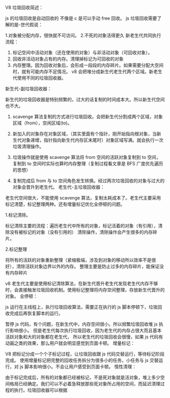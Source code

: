 <!--
 * @Author: Shu Binqi
 * @Date: 2023-02-24 21:46:27
 * @LastEditors: Shu Binqi
 * @LastEditTime: 2023-02-27 22:43:06
 * @Description: V8 垃圾回收机制
 * @Version: 1.0.0
 * @FilePath: \interviewQuestions\Chinese\V8垃圾回收机制.md
-->

V8 垃圾回收简述：

js 的垃圾回收是自动回收的 不像是 c 是可以手动 free 回收。
js 垃圾回收需要了解的是-世代假说：

1.对象被分配内存，很快就不可访问。 2.不死的对象活得更久
新老生代共同执行流程：

1. 标记空间中活动对象（还在使用的对象）与非活动对象（可回收对象）。
2. 回收非活动对象占有的内存。清理掉标记为可回收的对象
3. 内存整理。因为回收对象后，会形成一段段的内存碎片。如果需要分配大空间时，就有可能内存不足情况。
   v8 会把堆分成新生代老生代两个区域。新老生代使用不同的垃圾回收器。

新生代-副垃圾回收器：

新生代的垃圾回收器是特别频繁的，过大的话复制的时间成本大。所以新生代空间也不大。

1. scavenge 算法复制的方式进行垃圾回收。会把新生代分割成两个区域，对象区域（from），空闲区域(to)。

2. 新加入的对象存在对象区域，（其实里面有个指针，刚开始指向根对象，当新生代对象递增，指针指向新生代内存区末尾时）对象区域写满。就会执行一次垃圾清理操作。

3. 垃圾操作就是使用 scavenge 算法将 from 空间的活跃对象复制到 to 空间，复制到 to 空间时实际也算时内存整理（复制过程看文章是 BFS 广度优先遍历的思想）

4. 复制完成后 from 与 to 空间角色发生转换。经过两次垃圾回收的对象与过大的对象会晋升到老生代。
   老生代-主垃圾回收器：

老生代空间很大，不能使用 scavenge 算法，复制太耗成本了。老生代主要采用标记清楚，标记整理两种。还有增量标记优化全停顿的问题。

1.标记清除。

标记清除主要的流程：遍历老生代中所有的对象，标记活着的对象（有引用），清除没有被标记的对象（没有引用的）
清除操作，清除操作会产生很多的内存碎片。

2.标记整理

将所有的活跃的对象重新整理（紧缩极端，涉及到对象的移动所以效率不是很好），清除活跃对象边界以外的内存。
整理主要是防止过多的内存碎片，能保证没有内存碎片

v8 老生代主要是使用标记清除算法，在新生代晋升老生代发现老生代内存不够时，会直接触发垃圾回收机制。使用标记整理将内存空间整理，存放新生代晋升的对象。
全停顿：

js 运行在主线程上，执行垃圾回收算法，需要正在执行的 js 脚本停顿下，垃圾回收完成后再恢复脚本的运行。

暂停 js 代码，有个问题，在新生代中，内存空间很小。所以频繁垃圾回收堆 js 执行影响很小。
但是老生代每次执行垃圾回收，因为老生代的内存占很大而且基本活跃对象和大的对象都在老生代，
所以老生代的垃圾回收会很慢，如果 js 代码有动画之类的效果，那么用户就会明显感觉到页面卡顿。
增量标记：

V8 把标记分成一个个子标记过程，让垃圾回收跟 js 代码交替运行，等待标记阶段完成。
使用增量标记把完整的回收任务拆分为很多小的任务，小任务与 js 交替运行，对 js 脚本影响很小。不会让用户感受到页面卡顿。
惰性清理：

由于标记完成后，所有的对象都已经被标记，不是死对象就是活对象，堆上多少空间格局已经确定。我们可以不必着急释放那些死对象所占用的空间，而延迟清理过程的执行。垃圾回收器可以根据
